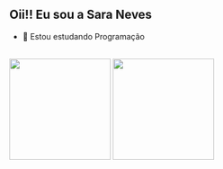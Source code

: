 ## Oii!! Eu sou a Sara Neves
- 🌱 Estou estudando Programação

<br> 

<div> 
<img height="180em" src="https://github-readme-stats.vercel.app/api?username=saraneves2011&show_icons=true&theme=radical"/> 
<img height="180em" src="https://github-readme-stats.vercel.app/api/top-langs/?username=saraneves2011&layout=compact&langs_count=16&theme=radical"/>
</div>
